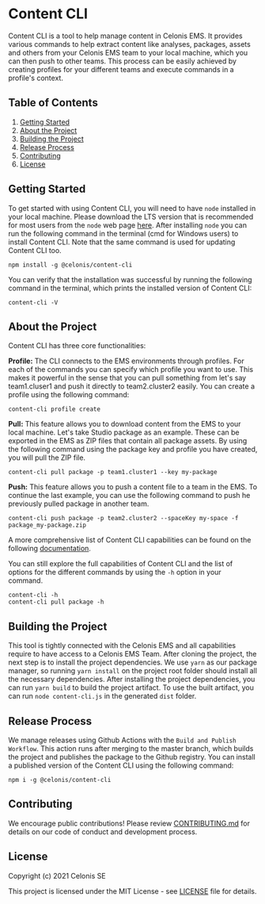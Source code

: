 # Content CLI

Content CLI is a tool to help manage content in Celonis EMS. It provides various commands to help extract 
content like analyses, packages, assets and others from your Celonis EMS team to your local machine, which 
you can then push to other teams. This process can be easily achieved by creating profiles for your different 
teams and execute commands in a profile's context.

## Table of Contents

1. [Getting Started](#getting-started)
2. [About the Project](#about-the-project)
3. [Building the Project](#building-the-project)
4. [Release Process](#release-process)
5. [Contributing](#contributing)
6. [License](#license)

## Getting Started

To get started with using Content CLI, you will need to have `node` installed in your local machine. Please download 
the LTS version that is recommended for most users from the `node` web page [here](https://nodejs.org/en/). After 
installing `node` you can run the following command in the terminal (cmd for Windows users) to install Content CLI. 
Note that the same command is used for updating Content CLI too.

```
npm install -g @celonis/content-cli
```

You can verify that the installation was successful by running the following command in the terminal, which prints 
the installed version of Content CLI:

```
content-cli -V
```

## About the Project

Content CLI has three core functionalities:

**Profile:** The CLI connects to the EMS environments through profiles. For each of the commands you can specify 
which profile you want to use. This makes it powerful in the sense that you can pull something from let's say 
team1.cluser1 and push it directly to team2.cluster2 easily. You can create a profile using the following command:

```
content-cli profile create
```

**Pull:** This feature allows you to download content from the EMS to your local machine. Let's take Studio package 
as an example. These can be exported in the EMS as ZIP files that contain all package assets. By using the following 
command using the package key and profile you have created, you will pull the ZIP file.

```
content-cli pull package -p team1.cluster1 --key my-package
```

**Push:** This feature allows you to push a content file to a team in the EMS. To continue the last example, 
you can use the following command to push he previously pulled package in another team.

```
content-cli push package -p team2.cluster2 --spaceKey my-space -f package_my-package.zip
```

A more comprehensive list of Content CLI capabilities can be found on the following 
[documentation](https://github.com/celonis/content-cli/blob/master/DOCUMENTATION.md). 

You can still explore the full capabilities of Content CLI and the list of options for the different commands 
by using the `-h` option in your command.

```
content-cli -h
content-cli pull package -h
```

## Building the Project

This tool is tightly connected with the Celonis EMS and all capabilities require to have access to a Celonis EMS Team. 
After cloning the project, the next step is to install the project dependencies. We use `yarn` as our package manager, 
so running `yarn install` on the project root folder should install all the necessary dependencies. After installing 
the project dependencies, you can run `yarn build` to build the project artifact. To use the built artifact, you can 
run `node content-cli.js` in the generated `dist` folder.

## Release Process

We manage releases using Github Actions with the `Build and Publish Workflow`. This action runs after merging to 
the master branch, which builds the project and publishes the package to the Github registry. You can install 
a published version of the Content CLI using the following command:

```
npm i -g @celonis/content-cli
```

## Contributing

We encourage public contributions! Please review 
[CONTRIBUTING.md](https://github.com/celonis/content-cli/blob/master/CONTRIBUTING.md) for details on our 
code of conduct and development process.

## License

Copyright (c) 2021 Celonis SE

This project is licensed under the MIT License - 
see [LICENSE](https://github.com/celonis/content-cli/blob/master/LICENSE) file for details.
